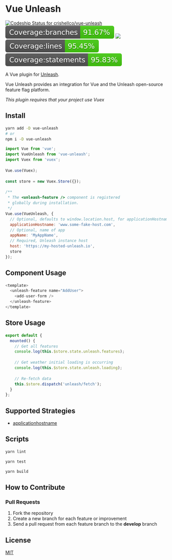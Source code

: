 # Vue Unleash

[![Codeship Status for crishellco/vue-unleash](https://app.codeship.com/projects/b9f076d0-ffc8-0137-c63e-5e5d9bf61b75/status?branch=master)](https://app.codeship.com/projects/378002)
![](badges/badge-branches.svg)
![](badges/badge-functionss.svg)
![](badges/badge-lines.svg)
![](badges/badge-statements.svg)

A Vue plugin for [Unleash](https://unleash.github.io/).

Vue Unleash provides an integration for Vue and the Unleash open-source feature flag platform.

_This plugin requires that your project use Vuex_

## Install

```bash
yarn add -D vue-unleash
# or
npm i -D vue-unleash
```

```javascript
import Vue from 'vue';
import VueUnleash from 'vue-unleash';
import Vuex from 'vuex';

Vue.use(Vuex);

const store = new Vuex.Store({});

/**
 * The <unleash-feature /> component is registered
 * globally during installation.
 */
Vue.use(VueUnleash, {
  // Optional, defaults to window.location.host, for applicationHostname strategy
  applicationHostname: 'www.some-fake-host.com',
  // Optional, name of app
  appName: 'MyAppName',
  // Required, Unleash instance host
  host: 'https://my-hosted-unleash.io',
  store
});
```

## Component Usage

```javascript
<template>
  <unleash-feature name="AddUser">
    <add-user-form />
  </unleash-feature>
</template>
```

## Store Usage

```javascript
export default {
  mounted() {
    // Get all features
    console.log(this.$store.state.unleash.features);

    // Get weather initial loading is occurring
    console.log(this.$store.state.unleash.loading);

    // Re-fetch data
    this.$store.dispatch('unleash/fetch');
  }
};
```

## Supported Strategies

- [applicationhostname](https://unleash.github.io/docs/activation_strategy#applicationhostname)

## Scripts

```bash
yarn lint
```

```bash
yarn test
```

```bash
yarn build
```

## How to Contribute

### Pull Requests

1. Fork the repository
2. Create a new branch for each feature or improvement
3. Send a pull request from each feature branch to the **develop** branch

## License

[MIT](http://opensource.org/licenses/MIT)
